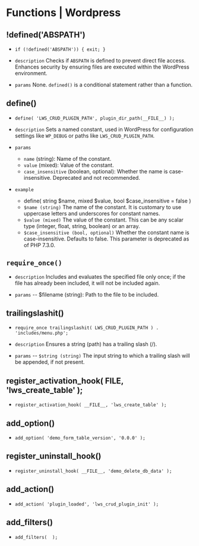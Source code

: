 # Functions | Wordpress

## !defined('ABSPATH')

- `if (!defined('ABSPATH')) { exit; }`

- `description` Checks if `ABSPATH` is defined to prevent direct file access. Enhances security by ensuring files are executed within the WordPress environment.

- `params` None. `defined()` is a conditional statement rather than a function.

## define()

- `define( 'LWS_CRUD_PLUGIN_PATH', plugin_dir_path(__FILE__) );`

- `description` Sets a named constant, used in WordPress for configuration settings like `WP_DEBUG` or paths like `LWS_CRUD_PLUGIN_PATH`.

- `params`
  - `name` (string): Name of the constant.
  - `value` (mixed): Value of the constant.
  - `case_insensitive` (boolean, optional): Whether the name is case-insensitive. Deprecated and not recommended.

- `example` 
  - define( string $name, mixed $value, bool $case_insensitive = false )
  - `$name (string)` The name of the constant. It is customary to use uppercase letters and underscores for constant names.
  - `$value (mixed)` The value of the constant. This can be any scalar type (integer, float, string, boolean) or an array.
  - `$case_insensitive (bool, optional)` Whether the constant name is case-insensitive. Defaults to false. This parameter is deprecated as of PHP 7.3.0.

## `require_once()`

- `description` Includes and evaluates the specified file only once; if the file has already been included, it will not be included again.

- `params`
-- $filename (string): Path to the file to be included.

## trailingslashit()

- `require_once trailingslashit( LWS_CRUD_PLUGIN_PATH ) . 'includes/menu.php';`

- `description` Ensures a string (path) has a trailing slash (/).

- `params`
-- `$string (string)` The input string to which a trailing slash will be appended, if not present.

## register_activation_hook( __FILE__, 'lws_create_table' );

- `register_activation_hook( __FILE__, 'lws_create_table' );`

## add_option()

- `add_option( 'demo_form_table_version', '0.0.0' );`

## register_uninstall_hook()

- `register_uninstall_hook( __FILE__, 'demo_delete_db_data' );`

## add_action()

- `add_action( 'plugin_loaded', 'lws_crud_plugin_init' );`

## add_filters()

- `add_filters(  );`